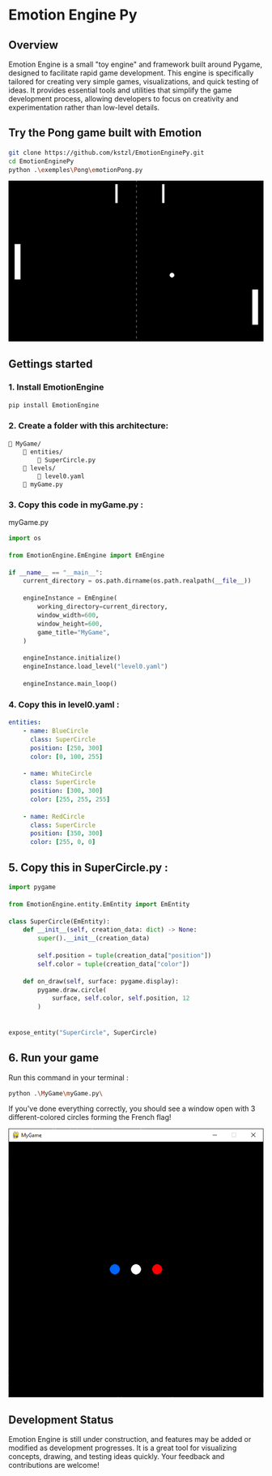 # Emotion Engine Py

## Overview
Emotion Engine is a small "toy engine" and framework built around Pygame, designed to facilitate rapid game development. This engine is specifically tailored for creating very simple games, visualizations, and quick testing of ideas. It provides essential tools and utilities that simplify the game development process, allowing developers to focus on creativity and experimentation rather than low-level details.

## Try the Pong game built with Emotion
```bash
git clone https://github.com/kstzl/EmotionEnginePy.git
cd EmotionEnginePy
python .\exemples\Pong\emotionPong.py
```
![alt text](pong-example.gif)

## Gettings started
### 1. Install EmotionEngine
```python
pip install EmotionEngine
```
### 2. Create a folder with this architecture:
```
📁 MyGame/
    📁 entities/
        📄 SuperCircle.py
    📁 levels/
        📄 level0.yaml
    📄 myGame.py
```
### 3. Copy this code in myGame.py :
myGame.py
```python
import os

from EmotionEngine.EmEngine import EmEngine

if __name__ == "__main__":
    current_directory = os.path.dirname(os.path.realpath(__file__))

    engineInstance = EmEngine(
        working_directory=current_directory,
        window_width=600,
        window_height=600,
        game_title="MyGame",
    )

    engineInstance.initialize()
    engineInstance.load_level("level0.yaml")

    engineInstance.main_loop()
```
### 4. Copy this in level0.yaml :
```yaml
entities:
    - name: BlueCircle
      class: SuperCircle
      position: [250, 300]
      color: [0, 100, 255]

    - name: WhiteCircle
      class: SuperCircle
      position: [300, 300]
      color: [255, 255, 255]

    - name: RedCircle
      class: SuperCircle
      position: [350, 300]
      color: [255, 0, 0]
```

## 5. Copy this in SuperCircle.py :
```python
import pygame

from EmotionEngine.entity.EmEntity import EmEntity

class SuperCircle(EmEntity):
    def __init__(self, creation_data: dict) -> None:
        super().__init__(creation_data)

        self.position = tuple(creation_data["position"])
        self.color = tuple(creation_data["color"])

    def on_draw(self, surface: pygame.display):
        pygame.draw.circle(
            surface, self.color, self.position, 12
        )


expose_entity("SuperCircle", SuperCircle)
```
## 6. Run your game
Run this command in your terminal :
```bash
python .\MyGame\myGame.py\
```
If you've done everything correctly, you should see a window open with 3 different-colored circles forming the French flag!

![alt text](image.png)

## Development Status
Emotion Engine is still under construction, and features may be added or modified as development progresses. It is a great tool for visualizing concepts, drawing, and testing ideas quickly. Your feedback and contributions are welcome!